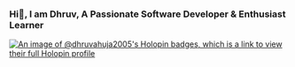  ###                        Hi👋, I am Dhruv, A Passionate Software Developer & Enthusiast Learner

<!--
**DhruvAhuja-2005/DhruvAhuja-2005** is a ✨ _special_ ✨ repository because its `README.md` (this file) appears on your GitHub profile.

Here are some ideas to get you started:

- 🔭 I’m currently a Learner Exploring & Learning Various Technology Stacks 
- 📫 How to reach me: 
     Linkedln Profile : www.linkedin.com/in/dhruv-ahuja-207a77293
-->
[![An image of @dhruvahuja2005's Holopin badges, which is a link to view their full Holopin profile](https://holopin.me/dhruvahuja2005)](https://holopin.io/@dhruvahuja2005)
